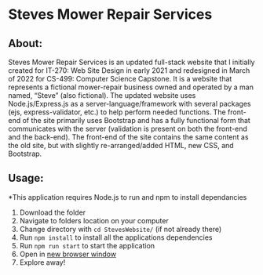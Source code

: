 # Steves Mower Repair Services

## About:
Steves Mower Repair Services is an updated full-stack website that I initially created for IT-270: Web Site Design in early 2021 and redesigned in March of 2022 for CS-499: Computer Science Capstone. It is a  website that represents a fictional mower-repair business owned and operated by a man named, “Steve” (also fictional). The updated website uses Node.js/Express.js as a server-language/framework with several packages (ejs, express-validator, etc.) to help perform needed functions. The front-end of the site primarily uses Bootstrap and has a fully functional form that communicates with the server (validation is present on both the front-end and the back-end). The front-end of the site contains the same content as the old site, but with slightly re-arranged/added HTML, new CSS, and Bootstrap.

## Usage:
*This application requires Node.js to run and npm to install dependancies    
1. Download the folder
2. Navigate to folders location on your computer
3. Change directory with `cd StevesWebsite/` (if not already there)
4. Run `npm install` to install all the applications dependencies
5. Run `npm run start` to start the application
6. Open in [new browser window](http://localhost:3000/)
7. Explore away!


